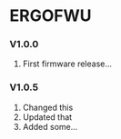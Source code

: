 # ERGOFWU
### V1.0.0
1. First firmware release...
### V1.0.5
1. Changed this
2. Updated that
3. Added some...